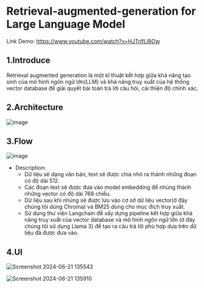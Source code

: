 # Retrieval-augmented-generation for Large Language Model
Link Demo: https://www.youtube.com/watch?v=HJTrIfLI8Ow
## 1.Introduce
Retrieval augmented generation là một kĩ thuật kết hợp giữa khả năng tạo sinh của mô hình ngôn ngữ lớn(LLM) và khả năng truy xuất của hệ thống vector database để giải quyết bài toán trả lời câu hỏi, cải thiện độ chính xác.
## 2.Architecture
![image](https://github.com/user-attachments/assets/a24441c9-ed95-46a1-951b-27f6352ce21d)
## 3.Flow
![image](https://github.com/user-attachments/assets/19ba9d7c-903d-49d5-bde9-703162f04c79)

* Description:
  - Dữ liệu sẽ dạng văn bản, text sẽ được chia nhỏ ra thành những đoạn có độ dài 512.
  - Các đoạn text sẽ được đưa vào model embedding để nhúng thành những vector có độ dài 768 chiều.
  - Dữ liệu sau khi nhúng sẽ được lưu vào cơ sở dữ liệu vector(ở đây chúng tôi dùng Chroma) và BM25 dùng cho mục đích truy xuất.
  - Sử dụng thư viện Langchain để xấy dựng pipeline kết hợp giữa khả năng truy xuất của vector database và mô hình ngôn ngữ lớn (ở đây chúng tôi sử dụng Llama 3) để tạo ra câu trả lời phù hợp dựa trên dữ liệu đã được đưa vào.
## 4.UI
![Screenshot 2024-06-21 135543](https://github.com/user-attachments/assets/5cdeebd3-049a-4980-bf94-7edf916835ed)

![Screenshot 2024-06-21 135910](https://github.com/user-attachments/assets/a6d330b5-86c9-4b71-8b7a-0e23ec09dc80)
